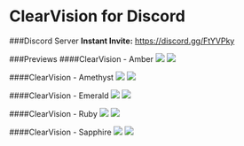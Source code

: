 # ClearVision for Discord

###Discord Server
**Instant Invite:** https://discord.gg/FtYVPky

###Previews
####ClearVision - Amber
<img src="https://cdn.rawgit.com/Zerthox/ClearVision/master/screenshots/amber_1.png">
<img src="https://cdn.rawgit.com/Zerthox/ClearVision/master/screenshots/amber_2.png">

####ClearVision - Amethyst
<img src="https://cdn.rawgit.com/Zerthox/ClearVision/master/screenshots/amethyst_1.png">
<img src="https://cdn.rawgit.com/Zerthox/ClearVision/master/screenshots/amethyst_2.png">

####ClearVision - Emerald
<img src="https://cdn.rawgit.com/Zerthox/ClearVision/master/screenshots/emerald_1.png">
<img src="https://cdn.rawgit.com/Zerthox/ClearVision/master/screenshots/emerald_2.png">

####ClearVision - Ruby
<img src="https://cdn.rawgit.com/Zerthox/ClearVision/master/screenshots/ruby_1.png">
<img src="https://cdn.rawgit.com/Zerthox/ClearVision/master/screenshots/ruby_2.png">

####ClearVision - Sapphire
<img src="https://cdn.rawgit.com/Zerthox/ClearVision/master/screenshots/sapphire_1.png">
<img src="https://cdn.rawgit.com/Zerthox/ClearVision/master/screenshots/sapphire_2.png">
